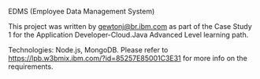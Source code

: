 EDMS (Employee Data Management System)

This project was written by gewtonj@br.ibm.com as part of the Case Study 1 for the
Application Developer-Cloud.Java Advanced Level learning path.

Technologies: Node.js, MongoDB. Please refer to https://lpb.w3bmix.ibm.com/?id=85257E85001C3E31
for more info on the requirements.